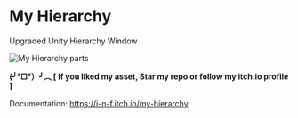 # My Hierarchy
Upgraded Unity Hierarchy Window
 
![My Hierarchy parts](https://github.com/INFGameDev/My-Hierarchy/assets/61481229/bae26d28-3d72-48a3-8498-635cfc154fee)

**(╯°□°）╯︵ [ If you liked my asset, Star my repo or follow my itch.io profile ]**

Documentation: https://i-n-f.itch.io/my-hierarchy
